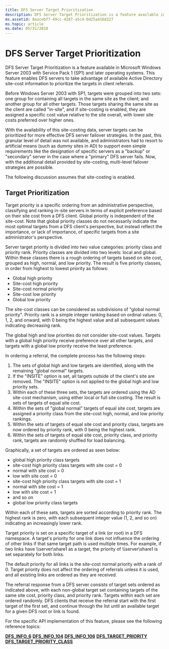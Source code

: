 ```yaml
---
title: DFS Server Target Prioritization
description: DFS Server Target Prioritization is a feature available in Microsoft Windows Server 2003 with Service Pack 1 (SP1) and later operating systems.
ms.assetid: 0aacebf7-49cc-4287-a5c4-0d25a416d227
ms.topic: article
ms.date: 05/31/2018
---
```


# DFS Server Target Prioritization

DFS Server Target Prioritization is a feature available in Microsoft Windows Server 2003 with Service Pack 1 (SP1) and later operating systems. This feature enables DFS servers to take advantage of available Active Directory site-cost information to prioritize the targets in client referrals.

Before Windows Server 2003 with SP1, targets were grouped into two sets: one group for containing all targets in the same site as the client; and another group for all other targets. Those targets sharing the same site as the client are called "in-site", and if site-costing is enabled, they are assigned a specific cost value relative to the site overall, with lower site costs preferred over higher ones.

With the availability of this site-costing data, server targets can be prioritized for more effective DFS server failover strategies. In the past, this granular level of detail was not available, and administrators had to resort to artificial means (such as dummy sites in AD) to support even simple requirements like the designation of specific servers as a "backup" or "secondary" server in the case where a "primary" DFS server fails. Now, with the additional detail provided by site-costing, multi-level failover strategies are possible.

The following discussion assumes that site-costing is enabled.

## Target Prioritization

Target priority is a specific ordering from an administrative perspective, classifying and ranking in-site servers in terms of explicit preference based on their site cost from a DFS client. Global priority is independent of the site-cost. Note that global priority classes do not necessarily indicate the most optimal targets from a DFS client's perspective, but instead reflect the importance, or lack of importance, of specific targets from a site administrator's perspective.

Server target priority is divided into two value categories: priority class and priority rank. Priority classes are divided into two levels: local and global. Within these classes there is a rough ordering of targets based on site cost, grouped as high, normal, and low priority. The result is five priority classes, in order from highest to lowest priority as follows:

- Global high priority
- Site-cost high priority
- Site-cost normal priority
- Site-cost low priority
- Global low priority

The site-cost classes can be considered as subdivisions of "global normal priority". Priority rank is a simple integer ranking based on ordinal values: 0, 1, 2, and onward, with 0 being the highest value and all subsequent values indicating decreasing rank.

The global high and low priorities do not consider site-cost values. Targets with a global high priority receive preference over all other targets, and targets with a global low priority receive the least preference.

In ordering a referral, the complete process has the following steps:

1. The sets of global high and low targets are identified, along with the remaining "global normal" targets.
2. If the "INSITE" option is set, all targets outside of the client's site are removed. The "INSITE" option is not applied to the global high and low priority sets.
3. Within each of these three sets, the targets are ordered using the AD site-cost mechanism, using either local or full site costing. The result is sets of targets of equal site cost.
4. Within the sets of "global normal" targets of equal site cost, targets are assigned a priority class from the site-cost high, normal, and low priority rankings.
5. Within the sets of targets of equal site cost and priority class, targets are now ordered by priority rank, with 0 being the highest rank.
6. Within the sets of targets of equal site cost, priority class, and priority rank, targets are randomly shuffled for load balancing.

Graphically, a set of targets are ordered as seen below:

- global high priority class targets 
- site-cost high priority class targets with site cost = 0
- normal with site cost = 0
- low with site cost = 0
- site-cost high priority class targets with site cost = 1
- normal with site cost = 1
- low with site cost = 1
- and so on
- global low priority class targets

Within each of these sets, targets are sorted according to priority rank. The highest rank is zero, with each subsequent integer value (1, 2, and so on) indicating an increasingly lower rank.

Target priority is set on a specific target of a link (or root) in a DFS namespace. A target's priority for one link does not influence the ordering of other links if that same target path is used multiple times. For example, if two links have \\\\server\\share1 as a target, the priority of \\\\server\\share1 is set separately for both links.

The default priority for all links is the site-cost normal priority with a rank of 0. Target priority does not affect the ordering of referrals unless it is used, and all existing links are ordered as they are received.

The referral response from a DFS server consists of target sets ordered as indicated above, with each non-global target set containing targets of the same site cost, priority class, and priority rank. Targets within each set are ordered randomly. DFS clients that receive the referral start with the first target of the first set, and continue through the list until an available target for a given DFS root or link is found.

For the specific API implementation of this feature, please see the following reference topics:

[**DFS_INFO_6**](/windows/desktop/api/lmdfs/ns-lmdfs-dfs_info_6)
[**DFS_INFO_104**](/windows/desktop/api/lmdfs/ns-lmdfs-dfs_info_104)
[**DFS_INFO_106**](/windows/desktop/api/lmdfs/ns-lmdfs-dfs_info_106)
[**DFS_TARGET_PRIORITY**](/windows/desktop/api/lmdfs/ns-lmdfs-dfs_target_priority)
[**DFS_TARGET_PRIORITY_CLASS**](/windows/win32/api/lmdfs/ne-lmdfs-dfs_target_priority_class~r1)
